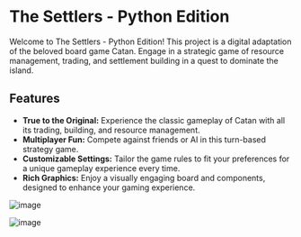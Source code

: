 # The Settlers - Python Edition

Welcome to The Settlers - Python Edition! This project is a digital adaptation of the beloved board game Catan. Engage in a strategic game of resource management, trading, and settlement building in a quest to dominate the island.

## Features

- **True to the Original:** Experience the classic gameplay of Catan with all its trading, building, and resource management.
- **Multiplayer Fun:** Compete against friends or AI in this turn-based strategy game.
- **Customizable Settings:** Tailor the game rules to fit your preferences for a unique gameplay experience every time.
- **Rich Graphics:** Enjoy a visually engaging board and components, designed to enhance your gaming experience.



![image](https://github.com/ConnieLo/The_Settlers_Python/assets/106534376/18bb5d33-3b3a-4493-baf4-e0d986757239)

![image](https://github.com/ConnieLo/The_Settlers_Python/assets/106534376/efabc0f1-98d8-4744-88e7-1dc5c440f5f2)
